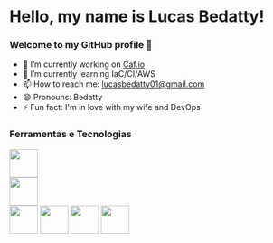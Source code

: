# Hello, my name is Lucas Bedatty! 
### Welcome to my GitHub profile 👋
- 🔭 I’m currently working on <a href="https://www.caf.io/">Caf.io</a>
- 🌱 I’m currently learning IaC/CI/AWS
- 📫 How to reach me: lucasbedatty01@gmail.com
- 😄 Pronouns: Bedatty
- ⚡ Fun fact: I'm in love with my wife and DevOps

### Ferramentas e Tecnologias

<div><img src="https://cdn.jsdelivr.net/gh/devicons/devicon/icons/terraform/terraform-original-wordmark.svg" width="50" heigth="50"/></div>
<div><img src="https://cdn.jsdelivr.net/gh/devicons/devicon/icons/git/git-plain-wordmark.svg" width="50" heigth="50"/></div>
    <img src="https://cdn.jsdelivr.net/gh/devicons/devicon/icons/github/github-original-wordmark.svg" width="50" heigth="50"/>
    <img src="https://cdn.jsdelivr.net/gh/devicons/devicon/icons/gitlab/gitlab-original-wordmark.svg" width="50" heigth="50"/>
    <img src="https://cdn.jsdelivr.net/gh/devicons/devicon/icons/digitalocean/digitalocean-original-wordmark.svg" width="50" heigth="50"/>
    <img src="https://cdn.jsdelivr.net/gh/devicons/devicon/icons/amazonwebservices/amazonwebservices-plain-wordmark.svg" width="50" heigth="50"/>
</div>
